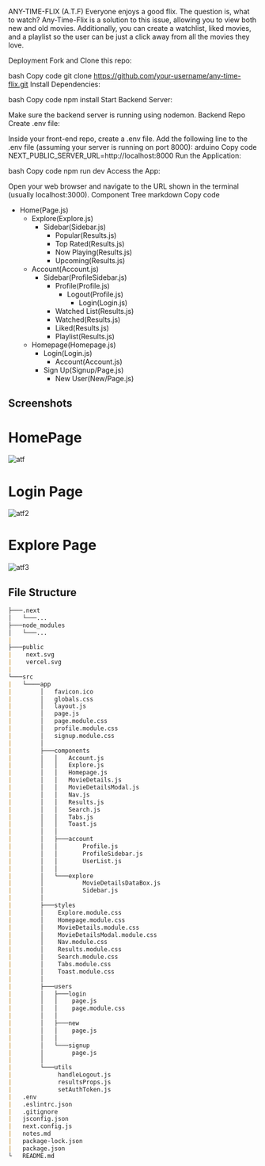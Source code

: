 
ANY-TIME-FLIX (A.T.F)
Everyone enjoys a good flix. The question is, what to watch? Any-Time-Flix is a solution to this issue, allowing you to view both new and old movies. Additionally, you can create a watchlist, liked movies, and a playlist so the user can be just a click away from all the movies they love.

Deployment
Fork and Clone this repo:

bash
Copy code
git clone https://github.com/your-username/any-time-flix.git
Install Dependencies:

bash
Copy code
npm install
Start Backend Server:

Make sure the backend server is running using nodemon. Backend Repo
Create .env file:

Inside your front-end repo, create a .env file.
Add the following line to the .env file (assuming your server is running on port 8000):
arduino
Copy code
NEXT_PUBLIC_SERVER_URL=http://localhost:8000
Run the Application:

bash
Copy code
npm run dev
Access the App:

Open your web browser and navigate to the URL shown in the terminal (usually localhost:3000).
Component Tree
markdown
Copy code
- Home(Page.js)
  - Explore(Explore.js)
    - Sidebar(Sidebar.js)
      - Popular(Results.js)
      - Top Rated(Results.js)
      - Now Playing(Results.js)
      - Upcoming(Results.js)
  - Account(Account.js)
    - Sidebar(ProfileSidebar.js)
      - Profile(Profile.js)
        - Logout(Profile.js)
          - Login(Login.js)
      - Watched List(Results.js)
      - Watched(Results.js)
      - Liked(Results.js)
      - Playlist(Results.js)
  - Homepage(Homepage.js)
    - Login(Login.js)
      - Account(Account.js)
    - Sign Up(Signup/Page.js)
      - New User(New/Page.js)


## Screenshots

# HomePage
![atf ](https://github.com/SEIRFX-822/mern-auth-frontend/assets/142261380/5463b1e1-3b1f-4f3f-a3eb-be55643ab5b1)


# Login Page
![atf2](https://github.com/SEIRFX-822/mern-auth-frontend/assets/142261380/65736fa3-c882-4b74-aa99-7ce24f60b552)

# Explore Page
![atf3](https://github.com/SEIRFX-822/mern-auth-frontend/assets/142261380/bea1214e-8b4b-4e88-a8ba-609d012118f8)

## File Structure

```md
├───.next
│   └───...
├───node_modules
│   └───...
|
├───public
|    next.svg
|    vercel.svg
|
└───src
|   └────app
|        │   favicon.ico
|        │   globals.css
|        │   layout.js
|        │   page.js
|        │   page.module.css
|        │   profile.module.css
|        │   signup.module.css
|        │
|        ├───components
|        │   │   Account.js
|        │   │   Explore.js
|        │   │   Homepage.js
|        │   │   MovieDetails.js
|        │   │   MovieDetailsModal.js
|        │   │   Nav.js
|        │   │   Results.js
|        │   │   Search.js
|        │   │   Tabs.js
|        │   │   Toast.js
|        │   │
|        │   ├───account
|        │   │       Profile.js
|        │   │       ProfileSidebar.js
|        │   │       UserList.js
|        │   │
|        │   └───explore
|        │           MovieDetailsDataBox.js
|        │           Sidebar.js
|        │
|        ├───styles
|        │    Explore.module.css
|        │    Homepage.module.css
|        │    MovieDetails.module.css
|        │    MovieDetailsModal.module.css
|        │    Nav.module.css
|        │    Results.module.css
|        │    Search.module.css
|        │    Tabs.module.css
|        │    Toast.module.css
|        │
|        ├───users
|        │   ├───login
|        │   │    page.js
|        │   │    page.module.css
|        │   │
|        │   ├───new
|        │   │    page.js
|        │   │
|        │   └───signup
|        │        page.js
|        │
|        └───utils
|             handleLogout.js
|             resultsProps.js
|             setAuthToken.js
|   .env
|   .eslintrc.json
|   .gitignore
|   jsconfig.json
|   next.config.js
|   notes.md
|   package-lock.json
|   package.json
└   README.md
```
